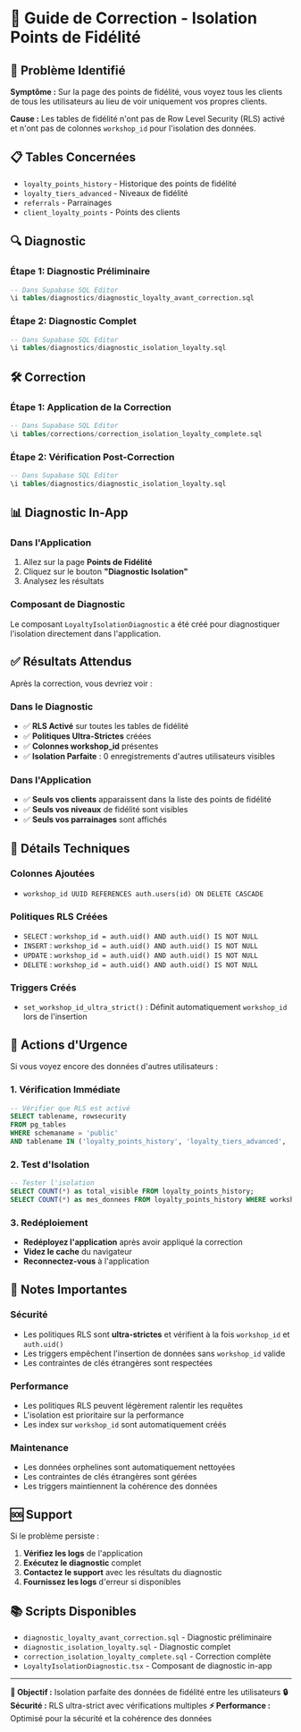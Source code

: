 # 🔧 Guide de Correction - Isolation Points de Fidélité

## 🚨 Problème Identifié

**Symptôme :** Sur la page des points de fidélité, vous voyez tous les clients de tous les utilisateurs au lieu de voir uniquement vos propres clients.

**Cause :** Les tables de fidélité n'ont pas de Row Level Security (RLS) activé et n'ont pas de colonnes `workshop_id` pour l'isolation des données.

## 📋 Tables Concernées

- `loyalty_points_history` - Historique des points de fidélité
- `loyalty_tiers_advanced` - Niveaux de fidélité
- `referrals` - Parrainages
- `client_loyalty_points` - Points des clients

## 🔍 Diagnostic

### Étape 1: Diagnostic Préliminaire
```sql
-- Dans Supabase SQL Editor
\i tables/diagnostics/diagnostic_loyalty_avant_correction.sql
```

### Étape 2: Diagnostic Complet
```sql
-- Dans Supabase SQL Editor
\i tables/diagnostics/diagnostic_isolation_loyalty.sql
```

## 🛠️ Correction

### Étape 1: Application de la Correction
```sql
-- Dans Supabase SQL Editor
\i tables/corrections/correction_isolation_loyalty_complete.sql
```

### Étape 2: Vérification Post-Correction
```sql
-- Dans Supabase SQL Editor
\i tables/diagnostics/diagnostic_isolation_loyalty.sql
```

## 📊 Diagnostic In-App

### Dans l'Application
1. Allez sur la page **Points de Fidélité**
2. Cliquez sur le bouton **"Diagnostic Isolation"**
3. Analysez les résultats

### Composant de Diagnostic
Le composant `LoyaltyIsolationDiagnostic` a été créé pour diagnostiquer l'isolation directement dans l'application.

## ✅ Résultats Attendus

Après la correction, vous devriez voir :

### Dans le Diagnostic
- ✅ **RLS Activé** sur toutes les tables de fidélité
- ✅ **Politiques Ultra-Strictes** créées
- ✅ **Colonnes workshop_id** présentes
- ✅ **Isolation Parfaite** : 0 enregistrements d'autres utilisateurs visibles

### Dans l'Application
- ✅ **Seuls vos clients** apparaissent dans la liste des points de fidélité
- ✅ **Seuls vos niveaux** de fidélité sont visibles
- ✅ **Seuls vos parrainages** sont affichés

## 🔧 Détails Techniques

### Colonnes Ajoutées
- `workshop_id UUID REFERENCES auth.users(id) ON DELETE CASCADE`

### Politiques RLS Créées
- `SELECT` : `workshop_id = auth.uid() AND auth.uid() IS NOT NULL`
- `INSERT` : `workshop_id = auth.uid() AND auth.uid() IS NOT NULL`
- `UPDATE` : `workshop_id = auth.uid() AND auth.uid() IS NOT NULL`
- `DELETE` : `workshop_id = auth.uid() AND auth.uid() IS NOT NULL`

### Triggers Créés
- `set_workshop_id_ultra_strict()` : Définit automatiquement `workshop_id` lors de l'insertion

## 🚨 Actions d'Urgence

Si vous voyez encore des données d'autres utilisateurs :

### 1. Vérification Immédiate
```sql
-- Vérifier que RLS est activé
SELECT tablename, rowsecurity 
FROM pg_tables 
WHERE schemaname = 'public' 
AND tablename IN ('loyalty_points_history', 'loyalty_tiers_advanced', 'referrals', 'client_loyalty_points');
```

### 2. Test d'Isolation
```sql
-- Tester l'isolation
SELECT COUNT(*) as total_visible FROM loyalty_points_history;
SELECT COUNT(*) as mes_donnees FROM loyalty_points_history WHERE workshop_id = auth.uid();
```

### 3. Redéploiement
- **Redéployez l'application** après avoir appliqué la correction
- **Videz le cache** du navigateur
- **Reconnectez-vous** à l'application

## 📝 Notes Importantes

### Sécurité
- Les politiques RLS sont **ultra-strictes** et vérifient à la fois `workshop_id` et `auth.uid()`
- Les triggers empêchent l'insertion de données sans `workshop_id` valide
- Les contraintes de clés étrangères sont respectées

### Performance
- Les politiques RLS peuvent légèrement ralentir les requêtes
- L'isolation est prioritaire sur la performance
- Les index sur `workshop_id` sont automatiquement créés

### Maintenance
- Les données orphelines sont automatiquement nettoyées
- Les contraintes de clés étrangères sont gérées
- Les triggers maintiennent la cohérence des données

## 🆘 Support

Si le problème persiste :

1. **Vérifiez les logs** de l'application
2. **Exécutez le diagnostic** complet
3. **Contactez le support** avec les résultats du diagnostic
4. **Fournissez les logs** d'erreur si disponibles

## 📚 Scripts Disponibles

- `diagnostic_loyalty_avant_correction.sql` - Diagnostic préliminaire
- `diagnostic_isolation_loyalty.sql` - Diagnostic complet
- `correction_isolation_loyalty_complete.sql` - Correction complète
- `LoyaltyIsolationDiagnostic.tsx` - Composant de diagnostic in-app

---

**🎯 Objectif :** Isolation parfaite des données de fidélité entre les utilisateurs
**🔒 Sécurité :** RLS ultra-strict avec vérifications multiples
**⚡ Performance :** Optimisé pour la sécurité et la cohérence des données
